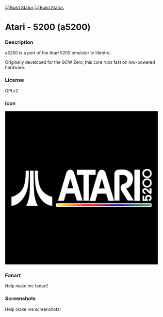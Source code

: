 [![Build Status](https://travis-ci.org/kodi-game/game.libretro.a5200.svg?branch=master)](https://travis-ci.org/kodi-game/game.libretro.a5200)
[![Build Status](https://ci.appveyor.com/api/projects/status/github/kodi-game/game.libretro.a5200?svg=true)](https://ci.appveyor.com/project/kodi-game/game-libretro-a5200)

# Atari - 5200 (a5200)

### Description

a5200 is a port of the Atari 5200 emulator to libretro.

Originally developed for the GCW Zero, this core runs fast on low-powered hardware.

### License

GPLv2

### Icon

![Atari - 5200 (a5200) icon](game.libretro.a5200/resources/icon.png)

### Fanart

Help make me fanart!

### Screenshots

Help make me screenshots!

